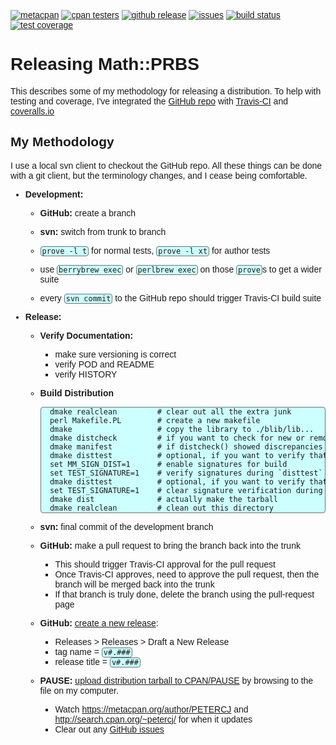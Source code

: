 [![](https://img.shields.io/cpan/v/Math-PRBS.svg?colorB=00CC00 "metacpan")](https://metacpan.org/pod/Math::PRBS)
[![](http://cpants.cpanauthors.org/dist/Math-PRBS.png "cpan testers")](matrix.cpantesters.org/?dist=Math-PRBS)
[![](https://img.shields.io/github/release/pryrt/Math-PRBS.svg "github release")](https://github.pryrt.com/Math-PRBS/releases)
[![](https://img.shields.io/github/issues/pryrt/Math-PRBS.svg "issues")](https://github.pryrt.com/Math-PRBS/issues)
[![](https://travis-ci.org/pryrt/Math-PRBS.svg?branch=master "build status")](https://travis-ci.org/pryrt/Math-PRBS)
[![](https://coveralls.io/repos/github/pryrt/Math-PRBS/badge.svg?branch=master "test coverage")](https://coveralls.io/github/pryrt/Math-PRBS?branch=master)

# Releasing Math::PRBS

This describes some of my methodology for releasing a distribution.  To help with testing and coverage, I've integrated the [GitHub repo](https://github.com/pryrt/Math-PRBS/) with [Travis-CI](https://travis-ci.org/pryrt/Math-PRBS) and [coveralls.io](https://coveralls.io/github/pryrt/Math-PRBS)

## My Methodology

I use a local svn client to checkout the GitHub repo.  All these things can be done with a git client, but the terminology changes, and I cease being comfortable.

* **Development:**

    * **GitHub:** create a branch

    * **svn:** switch from trunk to branch

    * `prove -l t` for normal tests, `prove -l xt` for author tests
    * use `berrybrew exec` or `perlbrew exec` on those `prove`s to get a wider suite
    * every `svn commit` to the GitHub repo should trigger Travis-CI build suite

* **Release:**

    * **Verify Documentation:**
        * make sure versioning is correct
        * verify POD and README
        * verify HISTORY

    * **Build Distribution**

            dmake realclean         # clear out all the extra junk
            perl Makefile.PL        # create a new makefile
            dmake                   # copy the library to ./blib/lib...
            dmake distcheck         # if you want to check for new or removed files
            dmake manifest          # if distcheck() showed discrepancies
            dmake disttest          # optional, if you want to verify that make test will work for the CPAN audience
            set MM_SIGN_DIST=1      # enable signatures for build
            set TEST_SIGNATURE=1    # verify signatures during `disttest`
            dmake disttest          # optional, if you want to verify that make test will work for the CPAN audience
            set TEST_SIGNATURE=1    # clear signature verification during `disttest`
            dmake dist              # actually make the tarball
            dmake realclean         # clean out this directory

    * **svn:** final commit of the development branch

    * **GitHub:** make a pull request to bring the branch back into the trunk
        * This should trigger Travis-CI approval for the pull request
        * Once Travis-CI approves, need to approve the pull request, then the branch will be merged back into the trunk
        * If that branch is truly done, delete the branch using the pull-request page

    * **GitHub:** [create a new release](https://help.github.com/articles/creating-releases/):
        * Releases > Releases > Draft a New Release
        * tag name = `v#.###`
        * release title = `v#.###`

    * **PAUSE:** [upload distribution tarball to CPAN/PAUSE](https://pause.perl.org/pause/authenquery?ACTION=add_uri) by browsing to the file on my computer.
        * Watch <https://metacpan.org/author/PETERCJ> and <http://search.cpan.org/~petercj/> for when it updates
        * Clear out any [GitHub issues](https://github.com/pryrt/Math-PRBS/issues/)


<style>
body { font-family: sans-serif; }
code {
    font-family: monospace;
    white-space: pre;
    display: inline;
    border: 1px solid #677;
    border-radius: 4px;
    padding: 0 2px;
    background: #cff;
}
pre code {
    display: block;
}
blockquote {
    font-style: italic;
    font-size: smaller;
    color: grey;
    border-left: 1px dotted black;
    padding-left: 1ex;
}
</style>
